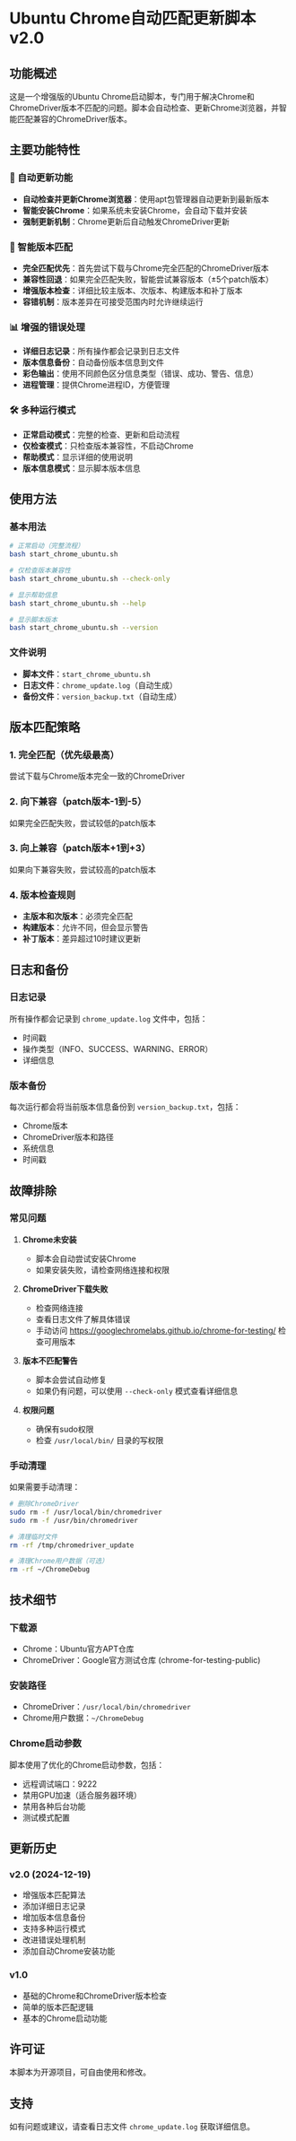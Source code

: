 # Ubuntu Chrome自动匹配更新脚本 v2.0

## 功能概述

这是一个增强版的Ubuntu Chrome启动脚本，专门用于解决Chrome和ChromeDriver版本不匹配的问题。脚本会自动检查、更新Chrome浏览器，并智能匹配兼容的ChromeDriver版本。

## 主要功能特性

### 🚀 自动更新功能
- **自动检查并更新Chrome浏览器**：使用apt包管理器自动更新到最新版本
- **智能安装Chrome**：如果系统未安装Chrome，会自动下载并安装
- **强制更新机制**：Chrome更新后自动触发ChromeDriver更新

### 🎯 智能版本匹配
- **完全匹配优先**：首先尝试下载与Chrome完全匹配的ChromeDriver版本
- **兼容性回退**：如果完全匹配失败，智能尝试兼容版本（±5个patch版本）
- **增强版本检查**：详细比较主版本、次版本、构建版本和补丁版本
- **容错机制**：版本差异在可接受范围内时允许继续运行

### 📊 增强的错误处理
- **详细日志记录**：所有操作都会记录到日志文件
- **版本信息备份**：自动备份版本信息到文件
- **彩色输出**：使用不同颜色区分信息类型（错误、成功、警告、信息）
- **进程管理**：提供Chrome进程ID，方便管理

### 🛠️ 多种运行模式
- **正常启动模式**：完整的检查、更新和启动流程
- **仅检查模式**：只检查版本兼容性，不启动Chrome
- **帮助模式**：显示详细的使用说明
- **版本信息模式**：显示脚本版本信息

## 使用方法

### 基本用法
```bash
# 正常启动（完整流程）
bash start_chrome_ubuntu.sh

# 仅检查版本兼容性
bash start_chrome_ubuntu.sh --check-only

# 显示帮助信息
bash start_chrome_ubuntu.sh --help

# 显示脚本版本
bash start_chrome_ubuntu.sh --version
```

### 文件说明
- **脚本文件**：`start_chrome_ubuntu.sh`
- **日志文件**：`chrome_update.log`（自动生成）
- **备份文件**：`version_backup.txt`（自动生成）

## 版本匹配策略

### 1. 完全匹配（优先级最高）
尝试下载与Chrome版本完全一致的ChromeDriver

### 2. 向下兼容（patch版本-1到-5）
如果完全匹配失败，尝试较低的patch版本

### 3. 向上兼容（patch版本+1到+3）
如果向下兼容失败，尝试较高的patch版本

### 4. 版本检查规则
- **主版本和次版本**：必须完全匹配
- **构建版本**：允许不同，但会显示警告
- **补丁版本**：差异超过10时建议更新

## 日志和备份

### 日志记录
所有操作都会记录到 `chrome_update.log` 文件中，包括：
- 时间戳
- 操作类型（INFO、SUCCESS、WARNING、ERROR）
- 详细信息

### 版本备份
每次运行都会将当前版本信息备份到 `version_backup.txt`，包括：
- Chrome版本
- ChromeDriver版本和路径
- 系统信息
- 时间戳

## 故障排除

### 常见问题

1. **Chrome未安装**
   - 脚本会自动尝试安装Chrome
   - 如果安装失败，请检查网络连接和权限

2. **ChromeDriver下载失败**
   - 检查网络连接
   - 查看日志文件了解具体错误
   - 手动访问 https://googlechromelabs.github.io/chrome-for-testing/ 检查可用版本

3. **版本不匹配警告**
   - 脚本会尝试自动修复
   - 如果仍有问题，可以使用 `--check-only` 模式查看详细信息

4. **权限问题**
   - 确保有sudo权限
   - 检查 `/usr/local/bin/` 目录的写权限

### 手动清理
如果需要手动清理：
```bash
# 删除ChromeDriver
sudo rm -f /usr/local/bin/chromedriver
sudo rm -f /usr/bin/chromedriver

# 清理临时文件
rm -rf /tmp/chromedriver_update

# 清理Chrome用户数据（可选）
rm -rf ~/ChromeDebug
```

## 技术细节

### 下载源
- Chrome：Ubuntu官方APT仓库
- ChromeDriver：Google官方测试仓库 (chrome-for-testing-public)

### 安装路径
- ChromeDriver：`/usr/local/bin/chromedriver`
- Chrome用户数据：`~/ChromeDebug`

### Chrome启动参数
脚本使用了优化的Chrome启动参数，包括：
- 远程调试端口：9222
- 禁用GPU加速（适合服务器环境）
- 禁用各种后台功能
- 测试模式配置

## 更新历史

### v2.0 (2024-12-19)
- 增强版本匹配算法
- 添加详细日志记录
- 增加版本信息备份
- 支持多种运行模式
- 改进错误处理机制
- 添加自动Chrome安装功能

### v1.0
- 基础的Chrome和ChromeDriver版本检查
- 简单的版本匹配逻辑
- 基本的Chrome启动功能

## 许可证

本脚本为开源项目，可自由使用和修改。

## 支持

如有问题或建议，请查看日志文件 `chrome_update.log` 获取详细信息。